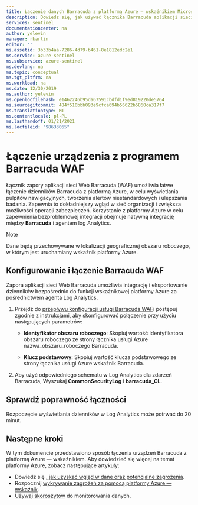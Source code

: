 ```yaml
---
title: Łączenie danych Barracuda z platformą Azure — wskaźnikiem Microsoft Docs
description: Dowiedz się, jak używać łącznika Barracuda aplikacji sieci Web (WAF) do łączenia dzienników Barracuda z platformą Azure.
services: sentinel
documentationcenter: na
author: yelevin
manager: rkarlin
editor: ''
ms.assetid: 3b33b4aa-7286-4d79-b461-8e1812edc2e1
ms.service: azure-sentinel
ms.subservice: azure-sentinel
ms.devlang: na
ms.topic: conceptual
ms.tgt_pltfrm: na
ms.workload: na
ms.date: 12/30/2019
ms.author: yelevin
ms.openlocfilehash: e1462246b95da67591cbdfd1f9ed819220de5764
ms.sourcegitcommit: 484f510bbb093e9cfca694b56622b5860ca317f7
ms.translationtype: MT
ms.contentlocale: pl-PL
ms.lasthandoff: 01/21/2021
ms.locfileid: "98633065"
---
```

# <a name="connect-your-barracuda-waf-appliance"></a>Łączenie urządzenia z programem Barracuda WAF 

Łącznik zapory aplikacji sieci Web Barracuda (WAF) umożliwia łatwe łączenie dzienników Barracuda z platformą Azure, w celu wyświetlania pulpitów nawigacyjnych, tworzenia alertów niestandardowych i ulepszania badania. Zapewnia to dokładniejszy wgląd w sieć organizacji i zwiększa możliwości operacji zabezpieczeń. Korzystanie z platformy Azure w celu zapewnienia bezproblemowej integracji obejmuje natywną integrację między **Barracuda** i agentem log Analytics. 

> [!NOTE]
> Dane będą przechowywane w lokalizacji geograficznej obszaru roboczego, w którym jest uruchamiany wskaźnik platformy Azure.

## <a name="configure-and-connect-barracuda-waf"></a>Konfigurowanie i łączenie Barracuda WAF

Zapora aplikacji sieci Web Barracuda umożliwia integrację i eksportowanie dzienników bezpośrednio do funkcji wskaźnikowej platformy Azure za pośrednictwem agenta Log Analytics.

1. Przejdź do [przepływu konfiguracji usługi Barracuda WAF](https://campus.barracuda.com/product/webapplicationfirewall/doc/73696965/configure-the-barracuda-web-application-firewall-to-integrate-with-the-oms-server-and-export-logs/)i postępuj zgodnie z instrukcjami, aby skonfigurować połączenie przy użyciu następujących parametrów:

    - **Identyfikator obszaru roboczego**: Skopiuj wartość identyfikatora obszaru roboczego ze strony łącznika usługi Azure nazwa_obszaru_roboczego Barracuda.

    - **Klucz podstawowy**: Skopiuj wartość klucza podstawowego ze strony łącznika usługi Azure wskaźnik Barracuda.

1. Aby użyć odpowiedniego schematu w Log Analytics dla zdarzeń Barracuda, Wyszukaj **CommonSecurityLog** i **barracuda_CL**.

## <a name="validate-connectivity"></a>Sprawdź poprawność łączności

Rozpoczęcie wyświetlania dzienników w Log Analytics może potrwać do 20 minut. 



## <a name="next-steps"></a>Następne kroki
W tym dokumencie przedstawiono sposób łączenia urządzeń Barracuda z platformą Azure — wskaźnikiem. Aby dowiedzieć się więcej na temat platformy Azure, zobacz następujące artykuły:
- Dowiedz się [, jak uzyskać wgląd w dane oraz potencjalne zagrożenia](quickstart-get-visibility.md).
- Rozpocznij [wykrywanie zagrożeń za pomocą platformy Azure — wskaźnik](tutorial-detect-threats-built-in.md).
- [Używaj skoroszytów](tutorial-monitor-your-data.md) do monitorowania danych.


